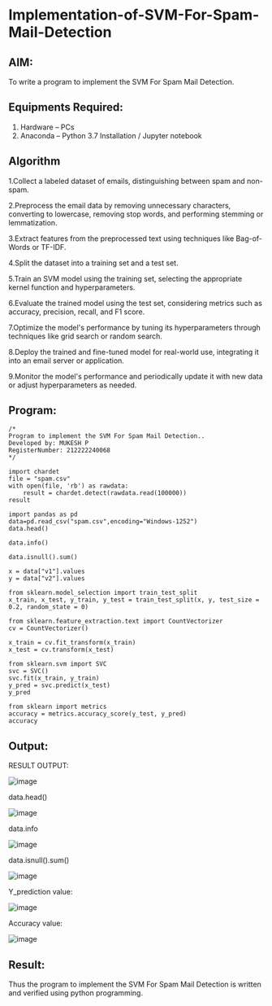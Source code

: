 # Implementation-of-SVM-For-Spam-Mail-Detection

## AIM:
To write a program to implement the SVM For Spam Mail Detection.

## Equipments Required:
1. Hardware – PCs
2. Anaconda – Python 3.7 Installation / Jupyter notebook

## Algorithm
1.Collect a labeled dataset of emails, distinguishing between spam and non-spam.

2.Preprocess the email data by removing unnecessary characters, converting to lowercase, removing stop words, and performing stemming or lemmatization.

3.Extract features from the preprocessed text using techniques like Bag-of-Words or TF-IDF.

4.Split the dataset into a training set and a test set.

5.Train an SVM model using the training set, selecting the appropriate kernel function and hyperparameters.

6.Evaluate the trained model using the test set, considering metrics such as accuracy, precision, recall, and F1 score.

7.Optimize the model's performance by tuning its hyperparameters through techniques like grid search or random search.

8.Deploy the trained and fine-tuned model for real-world use, integrating it into an email server or application.

9.Monitor the model's performance and periodically update it with new data or adjust hyperparameters as needed.

## Program:
```
/*
Program to implement the SVM For Spam Mail Detection..
Developed by: MUKESH P
RegisterNumber: 212222240068
*/

import chardet
file = "spam.csv"
with open(file, 'rb') as rawdata:
    result = chardet.detect(rawdata.read(100000))
result

import pandas as pd
data=pd.read_csv("spam.csv",encoding="Windows-1252")
data.head()

data.info()

data.isnull().sum()

x = data["v1"].values
y = data["v2"].values

from sklearn.model_selection import train_test_split
x_train, x_test, y_train, y_test = train_test_split(x, y, test_size = 0.2, random_state = 0)

from sklearn.feature_extraction.text import CountVectorizer
cv = CountVectorizer()

x_train = cv.fit_transform(x_train)
x_test = cv.transform(x_test)

from sklearn.svm import SVC
svc = SVC()
svc.fit(x_train, y_train)
y_pred = svc.predict(x_test)
y_pred

from sklearn import metrics
accuracy = metrics.accuracy_score(y_test, y_pred)
accuracy
```

## Output:

RESULT OUTPUT:

![image](https://github.com/MUKESHPARTHASARATHY/Implementation-of-SVM-For-Spam-Mail-Detection/assets/119393818/ec348ff3-70a2-4fea-b4e2-06dd8e7fba17)

data.head()

![image](https://github.com/MUKESHPARTHASARATHY/Implementation-of-SVM-For-Spam-Mail-Detection/assets/119393818/5179fd57-b824-40dc-8d5c-1565dec7a23b)

data.info

![image](https://github.com/MUKESHPARTHASARATHY/Implementation-of-SVM-For-Spam-Mail-Detection/assets/119393818/bebaa446-20f3-418f-9ad0-667bb4c50ee4)

data.isnull().sum()

![image](https://github.com/MUKESHPARTHASARATHY/Implementation-of-SVM-For-Spam-Mail-Detection/assets/119393818/ef8834d9-b420-4179-bb21-d37b5433405f)

Y_prediction value:

![image](https://github.com/MUKESHPARTHASARATHY/Implementation-of-SVM-For-Spam-Mail-Detection/assets/119393818/d4071808-9de5-4f14-8121-bbda73d80ca1)

Accuracy value:

![image](https://github.com/MUKESHPARTHASARATHY/Implementation-of-SVM-For-Spam-Mail-Detection/assets/119393818/53de0f17-3ce2-4f5c-a232-0f4e4fd93655)








## Result:
Thus the program to implement the SVM For Spam Mail Detection is written and verified using python programming.
